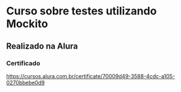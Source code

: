 # Curso sobre testes utilizando Mockito

## Realizado na Alura

### Certificado
https://cursos.alura.com.br/certificate/70009d49-3588-4cdc-a105-0270bbebe0d9

